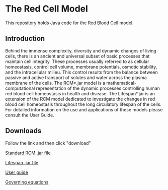 

# The Red Cell Model

This repository holds Java code for the Red Blood Cell model.


## Introduction

Behind the immense complexity, diversity and dynamic changes of living cells, there is an ancient and universal subset of basic processes that maintain cell integrity. These processes usually referred to as cellular homeostasis, control cell volume, membrane potentials, osmotic stability, and the intracellular milieu.  This control results from the balance between passive and active transport of solutes and water across the plasma membrane of the cells. The RCM*.jar model is a mathematical-computational representation of the dynamic processes controlling human red blood cell homeostasis in health and disease. The Lifespan*.jar is an extension of the RCM model dedicated to investigate the changes in red blood cell homeostasis throughout the long circulatory lifespan of the cells. For detailed information on the use and applications of these models please consult the User Guide.


## Downloads

Follow the link and then click "download"

[Standard RCM .jar file](https://github.com/sdrogers/redcellmodeljava/blob/6d6493e61fb55fa8e2660d181eff4e9e9224e413/RedBloodCellModel/jars/RCM_1205ff9.jar)

[Lifespan .jar file](https://github.com/sdrogers/redcellmodeljava/blob/5ee2b9fb755d96155ab4bbf84f9e5411d3cf381a/RedBloodCellModel/jars/Lifespan_ad769ef.jar)

[User guide](https://github.com/sdrogers/redcellmodeljava/blob/949155e8e7033faaffb30884bc112de19bd81faa/equations/RCM_User_Guide_011020.pdf)

[Governing equations](https://github.com/sdrogers/redcellmodeljava/blob/4e8f4bcd5bf01b3d830dc8001e0a753064d79d7c/equations/governing_equations_20210205.pdf)

